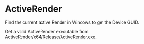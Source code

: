 # ActiveRender
Find the current active Render in Windows to get the Device GUID.

Get a valid ActiveRender executable from ActiveRender/x64/Release/ActiveRender.exe.
